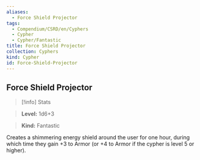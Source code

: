 ```yaml
---
aliases:
  - Force Shield Projector
tags:
  - Compendium/CSRD/en/Cyphers
  - Cypher
  - Cypher/Fantastic
title: Force Shield Projector
collection: Cyphers
kind: Cypher
id: Force-Shield-Projector
---
```

## Force Shield Projector    
>[!info] Stats    
> **Level:** 1d6+3    
> **Kind:** Fantastic  
    
Creates a shimmering energy shield around the user for one hour, during which time they gain +3 to Armor (or +4 to Armor if the cypher is level 5 or higher).
